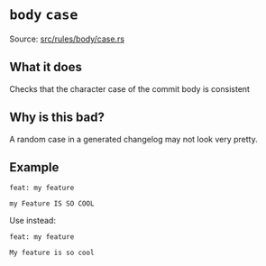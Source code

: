 # `body` `case`

Source: [src/rules/body/case.rs](../../src/rules/body/case.rs)

## What it does
Checks that the character case of the commit body is consistent

## Why is this bad?
A random case in a generated changelog may not look very pretty.

## Example
```git-commit
feat: my feature

my Feature IS SO COOL
```

Use instead:
```git-commit
feat: my feature

My feature is so cool
```
